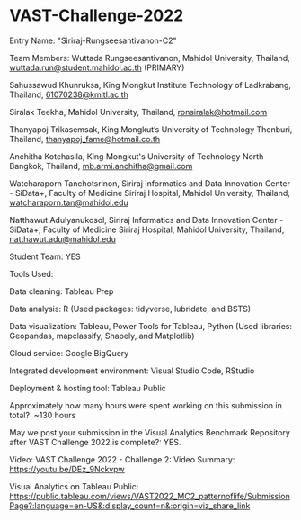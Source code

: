 # VAST-Challenge-2022

Entry Name:  "Siriraj-Rungseesantivanon-C2" 
 
Team Members:
Wuttada Rungseesantivanon, Mahidol University, Thailand, wuttada.run@student.mahidol.ac.th (PRIMARY)

Sahussawud Khunruksa, King Mongkut Institute Technology of Ladkrabang, Thailand, 61070238@kmitl.ac.th 

Siralak Teekha, Mahidol University, Thailand, ronsiralak@hotmail.com

Thanyapoj Trikasemsak, King Mongkut’s University of Technology Thonburi, Thailand, thanyapoj_fame@hotmail.co.th

Anchitha Kotchasila, King Mongkut's University of Technology North Bangkok, Thailand, mb.armi.anchitha@gmail.com

Watcharaporn Tanchotsrinon, Siriraj Informatics and Data Innovation Center - SiData+, ​​Faculty of Medicine Siriraj Hospital, Mahidol University, Thailand, watcharaporn.tan@mahidol.edu 

Natthawut Adulyanukosol, Siriraj Informatics and Data Innovation Center - SiData+, ​​Faculty of Medicine Siriraj Hospital, Mahidol University, Thailand, natthawut.adu@mahidol.edu


Student Team:  YES

Tools Used:

Data cleaning: Tableau Prep

Data analysis: R (Used packages: tidyverse, lubridate, and BSTS)

Data visualization: Tableau, Power Tools for Tableau, Python (Used libraries: Geopandas, mapclassify,  Shapely, and Matplotlib)

Cloud service: Google BigQuery

Integrated development environment: Visual Studio Code, RStudio

Deployment & hosting tool: Tableau Public


Approximately how many hours were spent working on this submission in total?: ~130 hours
 
May we post your submission in the Visual Analytics Benchmark Repository after VAST Challenge 2022 is complete?: YES.


Video: VAST Challenge 2022 - Challenge 2: Video Summary: https://youtu.be/DEz_9Nckvpw

Visual Analytics on Tableau Public: https://public.tableau.com/views/VAST2022_MC2_patternoflife/SubmissionPage?:language=en-US&:display_count=n&:origin=viz_share_link

